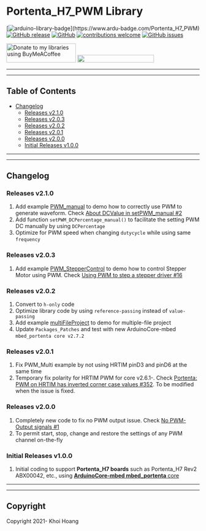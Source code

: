 # Portenta_H7_PWM Library

[![arduino-library-badge](https://www.ardu-badge.com/badge/Portenta_H7_PWM.svg?)](https://www.ardu-badge.com/Portenta_H7_PWM)
[![GitHub release](https://img.shields.io/github/release/khoih-prog/Portenta_H7_PWM.svg)](https://github.com/khoih-prog/Portenta_H7_PWM/releases)
[![GitHub](https://img.shields.io/github/license/mashape/apistatus.svg)](https://github.com/khoih-prog/Portenta_H7_PWM/blob/main/LICENSE)
[![contributions welcome](https://img.shields.io/badge/contributions-welcome-brightgreen.svg?style=flat)](#Contributing)
[![GitHub issues](https://img.shields.io/github/issues/khoih-prog/Portenta_H7_PWM.svg)](http://github.com/khoih-prog/Portenta_H7_PWM/issues)


<a href="https://www.buymeacoffee.com/khoihprog6" title="Donate to my libraries using BuyMeACoffee"><img src="https://cdn.buymeacoffee.com/buttons/v2/default-yellow.png" alt="Donate to my libraries using BuyMeACoffee" style="height: 50px !important;width: 181px !important;" ></a>
<a href="https://www.buymeacoffee.com/khoihprog6" title="Donate to my libraries using BuyMeACoffee"><img src="https://img.shields.io/badge/buy%20me%20a%20coffee-donate-orange.svg?logo=buy-me-a-coffee&logoColor=FFDD00" style="height: 20px !important;width: 200px !important;" ></a>

---
---

## Table of Contents

* [Changelog](#changelog)
  * [Releases v2.1.0](#Releases-v210)
  * [Releases v2.0.3](#Releases-v203)
  * [Releases v2.0.2](#Releases-v202)
  * [Releases v2.0.1](#Releases-v201)
  * [Releases v2.0.0](#Releases-v200)
  * [Initial Releases v1.0.0](#Initial-Releases-v100)

---
---

## Changelog

### Releases v2.1.0

1. Add example [PWM_manual](https://github.com/khoih-prog/Portenta_H7_PWM/tree/main/examples/PWM_manual) to demo how to correctly use PWM to generate waveform. Check [About DCValue in setPWM_manual #2](https://github.com/khoih-prog/AVR_PWM/discussions/2)
2. Add function `setPWM_DCPercentage_manual()` to facilitate the setting PWM DC manually by using `DCPercentage`
3. Optimize for PWM speed when changing `dutycycle` while using same `frequency`

### Releases v2.0.3

1. Add example [PWM_StepperControl](https://github.com/khoih-prog/Portenta_H7_PWM/examples/PWM_StepperControl) to demo how to control Stepper Motor using PWM. Check [Using PWM to step a stepper driver #16](https://github.com/khoih-prog/RP2040_PWM/issues/16)

### Releases v2.0.2

1. Convert to `h-only` code
2. Optimize library code by using `reference-passing` instead of `value-passing`
3. Add example [multiFileProject](examples/multiFileProject) to demo for multiple-file project
4. Update `Packages_Patches` and test with new ArduinoCore-mbed `mbed_portenta core v2.7.2`

### Releases v2.0.1

1. Fix PWM_Multi example by not using HRTIM pinD3 and pinD6 at the same time
2. Temporary fix polarity for HRTIM PWM for core v2.6.1-. Check [Portenta: PWM on HRTIM has inverted corner case values #352](https://github.com/arduino/ArduinoCore-mbed/issues/352). To be modified when the issue is fixed.

### Releases v2.0.0

1. Completely new code to fix no PWM output issue. Check [No PWM-Output signals #1](https://github.com/khoih-prog/Portenta_H7_PWM/issues/1)
2. To permit start, stop, change and restore the settings of any PWM channel on-the-fly

### Initial Releases v1.0.0

1. Initial coding to support **Portenta_H7 boards** such as Portenta_H7 Rev2 ABX00042, etc., using [**ArduinoCore-mbed mbed_portenta** core](https://github.com/arduino/ArduinoCore-mbed)


---
---

## Copyright

Copyright 2021- Khoi Hoang


